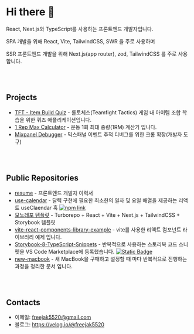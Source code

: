 # Hi there 👋

React, Next.js와 TypeScript를 사용하는 프론트엔드 개발자입니다.

SPA 개발을 위해 React, Vite, TailwindCSS, SWR 을 주로 사용하며

SSR 프론트엔드 개발을 위해 Next.js(app router), zod, TailwindCSS 를 주로 사용합니다.

<br/><br/>

## Projects

- [TFT - Item Build Quiz](https://tft-quiz.fdev.kr/) - 롤토체스(Teamfight Tactics) 게임 내 아이템 조합 학습을 위한 퀴즈 애플리케이션입니다.
- [1 Rep Max Calculator](https://one-rm-cal.fdev.kr/) - 운동 1회 최대 중량(1RM) 계산기 입니다.
- [Mixpanel Debugger](https://chromewebstore.google.com/detail/fjjkibgfkaookibdfnecmodmdjbbchkb?utm_source=item-share-cb) - 믹스패널 이벤트 추적 디버그를 위한 크롬 확장(개발자 도구)

<br/><br/>

## Public Repositories

- [resume](https://github.com/freejak5520/resume) - 프론트엔드 개발자 이력서
- [use-calendar](https://github.com/freejak5520/use-calendar) - 달력 구현에 필요한 최소한의 일자 및 요일 배열을 제공하는 리액트 useClaendar 훅 [![npm link](https://img.shields.io/badge/npm-npm?logo=npm&logoColor=%23cb3837&color=%23ffffff&link=https%3A%2F%2Fwww.npmjs.com%2Fpackage%2F%40freejak5520%2Fuse-calendar)](https://www.npmjs.com/package/@freejak5520/use-calendar)
- [모노레포 템플릿](https://github.com/jj-forge/ui-kit-template) - Turborepo + React + Vite + Next.js + TailwindCSS + Storybook 템플릿
- [vite-react-components-library-example](https://github.com/freejak5520/vite-react-components-library-example) - vite를 사용한 리액트 컴포넌트 라이브러리 예제 입니다.
- [Storybook-8-TypeScript-Snippets](https://github.com/freejak5520/Storybook-8-TypeScript-Snippets) - 반복적으로 사용하는 스토리북 코드 스니펫을 VS Code Marketplace에 등록했습니다. [![Static Badge](https://img.shields.io/badge/Visual%20Studio%20Marketplace-%23232323?logo=link&logoColor=white)](https://marketplace.visualstudio.com/items?itemName=JakeLee.storybook-8-typescript-snippets)
- [new-macbook](https://github.com/freejak5520/new-macbook) - 새 MacBook을 구매하고 설정할 때 마다 반복적으로 진행하는 과정을 정리한 문서 입니다.

<br/><br/>

## Contacts

- 이메일: <freejak5520@gmail.com>
- 블로그: <https://velog.io/@freejak5520>
